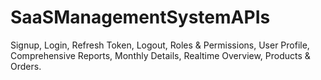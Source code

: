 # SaaSManagementSystemAPIs
Signup, Login, Refresh Token, Logout, Roles &amp; Permissions, User Profile, Comprehensive Reports, Monthly Details, Realtime Overview, Products &amp; Orders.
